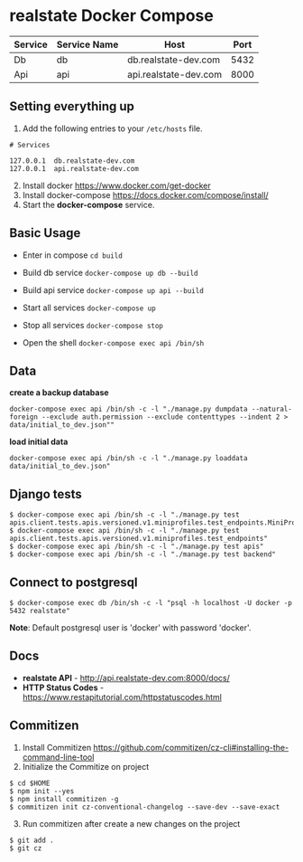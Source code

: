 # realstate Docker Compose

|Service| Service Name | Host | Port |
|---|---|---|---|
| Db | db | db.realstate-dev.com | 5432 |
| Api | api | api.realstate-dev.com | 8000 |

## Setting everything up

1. Add the following entries to your `/etc/hosts` file.

  ```
  # Services

  127.0.0.1  db.realstate-dev.com
  127.0.0.1  api.realstate-dev.com
  ```

2. Install docker https://www.docker.com/get-docker
3. Install docker-compose https://docs.docker.com/compose/install/
4. Start the **docker-compose** service.

## Basic Usage

- Enter in compose `cd build`

- Build db service `docker-compose up db --build`
- Build api service `docker-compose up api --build`

- Start all services `docker-compose up`

- Stop all services `docker-compose stop`

- Open the shell `docker-compose exec api /bin/sh`

## Data

**create a backup database**

```
docker-compose exec api /bin/sh -c -l "./manage.py dumpdata --natural-foreign --exclude auth.permission --exclude contenttypes --indent 2 > data/initial_to_dev.json""
```

**load initial data**

```
docker-compose exec api /bin/sh -c -l "./manage.py loaddata data/initial_to_dev.json"
```

## Django tests
```
$ docker-compose exec api /bin/sh -c -l "./manage.py test apis.client.tests.apis.versioned.v1.miniprofiles.test_endpoints.MiniProfileDetailEndpointTest"
$ docker-compose exec api /bin/sh -c -l "./manage.py test apis.client.tests.apis.versioned.v1.miniprofiles.test_endpoints"
$ docker-compose exec api /bin/sh -c -l "./manage.py test apis"
$ docker-compose exec api /bin/sh -c -l "./manage.py test backend"
```

## Connect to postgresql
```
$ docker-compose exec db /bin/sh -c -l "psql -h localhost -U docker -p 5432 realstate"
```

**Note**: Default postgresql user is 'docker' with password 'docker'.

## Docs

* **realstate API** - http://api.realstate-dev.com:8000/docs/
* **HTTP Status Codes** - https://www.restapitutorial.com/httpstatuscodes.html

## Commitizen

1. Install Commitizen https://github.com/commitizen/cz-cli#installing-the-command-line-tool
2. Initialize the Commitize on project

```
$ cd $HOME
$ npm init --yes
$ npm install commitizen -g
$ commitizen init cz-conventional-changelog --save-dev --save-exact
```
3. Run commitizen after create a new changes on the project

```
$ git add .
$ git cz
```
